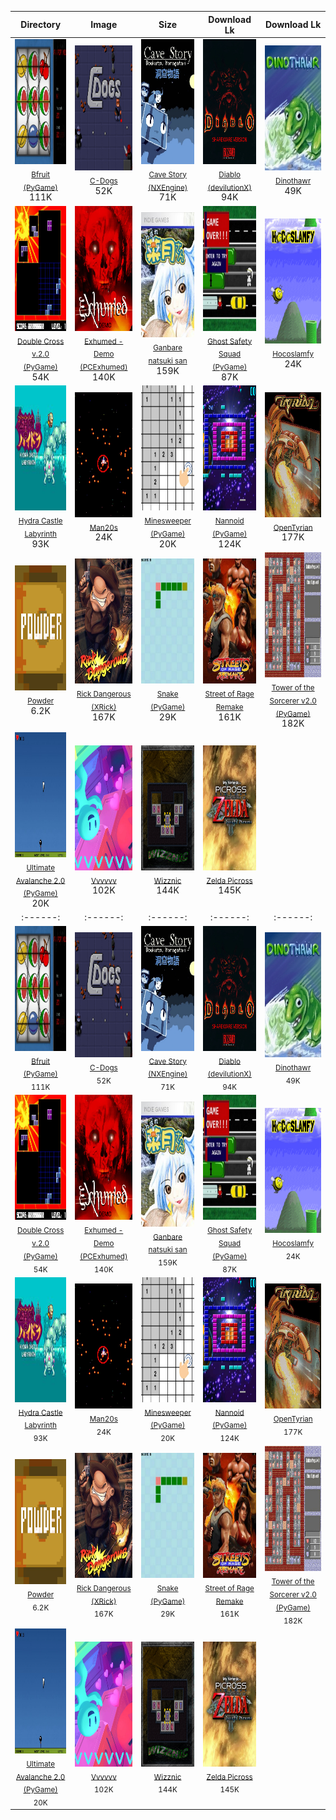 | Directory | Image | Size | Download Lk | Download Lk |
| :--------: | :---: | :--: | :--------: | :--------: |
| <a href="https://github.com/schmurtzm/test-repo/releases/download/v4.7.3/Bfruit.PyGame.7z"><img src="Bfruit (PyGame)//Roms/PORTS/Imgs/Bfruit (PyGame).png" alt="Bfruit (PyGame)" height="200" /></a><br><sub>[Bfruit (PyGame)](https://github.com/schmurtzm/test-repo/releases/download/v4.7.3/Bfruit.PyGame.7z)</sub><br>111K | <a href="https://github.com/schmurtzm/test-repo/releases/download/v4.7.3/C-Dogs.7z"><img src="C-Dogs//Roms/PORTS/Imgs/C-Dogs.png" alt="C-Dogs" height="200" /></a><br><sub>[C-Dogs](https://github.com/schmurtzm/test-repo/releases/download/v4.7.3/C-Dogs.7z)</sub><br>52K | <a href="https://github.com/schmurtzm/test-repo/releases/download/v4.7.3/Cave.Story.NXEngine.7z"><img src="Cave Story (NXEngine)//Roms/PORTS/Imgs/Cave Story (NXEngine).png" alt="Cave Story (NXEngine)" height="200" /></a><br><sub>[Cave Story (NXEngine)](https://github.com/schmurtzm/test-repo/releases/download/v4.7.3/Cave.Story.NXEngine.7z)</sub><br>71K | <a href="https://github.com/schmurtzm/test-repo/releases/download/v4.7.3/Diablo.devilutionX.7z"><img src="Diablo (devilutionX)//Roms/PORTS/Imgs/Diablo - Shareware (devilutionX).png" alt="Diablo (devilutionX)" height="200" /></a><br><sub>[Diablo (devilutionX)](https://github.com/schmurtzm/test-repo/releases/download/v4.7.3/Diablo.devilutionX.7z)</sub><br>94K | <a href="https://github.com/schmurtzm/test-repo/releases/download/v4.7.3/Dinothawr.7z"><img src="Dinothawr//Roms/PORTS/Imgs/Dinothawr.png" alt="Dinothawr" height="200" /></a><br><sub>[Dinothawr](https://github.com/schmurtzm/test-repo/releases/download/v4.7.3/Dinothawr.7z)</sub><br>49K | 
| <a href="https://github.com/schmurtzm/test-repo/releases/download/v4.7.3/Double.Cross.v.2.0.PyGame.7z"><img src="Double Cross v.2.0 (PyGame)//Roms/PORTS/Imgs/Double Cross v.2.0 (PyGame).png" alt="Double Cross v.2.0 (PyGame)" height="200" /></a><br><sub>[Double Cross v.2.0 (PyGame)](https://github.com/schmurtzm/test-repo/releases/download/v4.7.3/Double.Cross.v.2.0.PyGame.7z)</sub><br>54K | <a href="https://github.com/schmurtzm/test-repo/releases/download/v4.7.3/Exhumed.-.Demo.PCExhumed.7z"><img src="Exhumed - Demo (PCExhumed)//Roms/PORTS/Imgs/Exhumed - Demo (PCExhumed).png" alt="Exhumed - Demo (PCExhumed)" height="200" /></a><br><sub>[Exhumed - Demo (PCExhumed)](https://github.com/schmurtzm/test-repo/releases/download/v4.7.3/Exhumed.-.Demo.PCExhumed.7z)</sub><br>140K | <a href="https://github.com/schmurtzm/test-repo/releases/download/v4.7.3/Ganbare.natsuki.san.7z"><img src="Ganbare natsuki san//Roms/PORTS/Imgs/Ganbare natsuki san.png" alt="Ganbare natsuki san" height="200" /></a><br><sub>[Ganbare natsuki san](https://github.com/schmurtzm/test-repo/releases/download/v4.7.3/Ganbare.natsuki.san.7z)</sub><br>159K | <a href="https://github.com/schmurtzm/test-repo/releases/download/v4.7.3/Ghost.Safety.Squad.PyGame.7z"><img src="Ghost Safety Squad (PyGame)//Roms/PORTS/Imgs/Ghost Safety Squad (PyGame).png" alt="Ghost Safety Squad (PyGame)" height="200" /></a><br><sub>[Ghost Safety Squad (PyGame)](https://github.com/schmurtzm/test-repo/releases/download/v4.7.3/Ghost.Safety.Squad.PyGame.7z)</sub><br>87K | <a href="https://github.com/schmurtzm/test-repo/releases/download/v4.7.3/Hocoslamfy.7z"><img src="Hocoslamfy//Roms/PORTS/Imgs/Hocoslamfy.png" alt="Hocoslamfy" height="200" /></a><br><sub>[Hocoslamfy](https://github.com/schmurtzm/test-repo/releases/download/v4.7.3/Hocoslamfy.7z)</sub><br>24K | 
| <a href="https://github.com/schmurtzm/test-repo/releases/download/v4.7.3/Hydra.Castle.Labyrinth.7z"><img src="Hydra Castle Labyrinth//Roms/PORTS/Imgs/Hydra Castle Labyrinth.png" alt="Hydra Castle Labyrinth" height="200" /></a><br><sub>[Hydra Castle Labyrinth](https://github.com/schmurtzm/test-repo/releases/download/v4.7.3/Hydra.Castle.Labyrinth.7z)</sub><br>93K | <a href="https://github.com/schmurtzm/test-repo/releases/download/v4.7.3/Man20s.7z"><img src="Man20s//Roms/PORTS/Imgs/Man20s.png" alt="Man20s" height="200" /></a><br><sub>[Man20s](https://github.com/schmurtzm/test-repo/releases/download/v4.7.3/Man20s.7z)</sub><br>24K | <a href="https://github.com/schmurtzm/test-repo/releases/download/v4.7.3/Minesweeper.PyGame.7z"><img src="Minesweeper (PyGame)//Roms/PORTS/Imgs/Minesweeper (PyGame).png" alt="Minesweeper (PyGame)" height="200" /></a><br><sub>[Minesweeper (PyGame)](https://github.com/schmurtzm/test-repo/releases/download/v4.7.3/Minesweeper.PyGame.7z)</sub><br>20K | <a href="https://github.com/schmurtzm/test-repo/releases/download/v4.7.3/Nannoid.PyGame.7z"><img src="Nannoid (PyGame)//Roms/PORTS/Imgs/Nannoid (PyGame).png" alt="Nannoid (PyGame)" height="200" /></a><br><sub>[Nannoid (PyGame)](https://github.com/schmurtzm/test-repo/releases/download/v4.7.3/Nannoid.PyGame.7z)</sub><br>124K | <a href="https://github.com/schmurtzm/test-repo/releases/download/v4.7.3/OpenTyrian.7z"><img src="OpenTyrian//Roms/PORTS/Imgs/OpenTyrian.png" alt="OpenTyrian" height="200" /></a><br><sub>[OpenTyrian](https://github.com/schmurtzm/test-repo/releases/download/v4.7.3/OpenTyrian.7z)</sub><br>177K | 
| <a href="https://github.com/schmurtzm/test-repo/releases/download/v4.7.3/Powder.7z"><img src="Powder//Roms/PORTS/Imgs/Powder.png" alt="Powder" height="200" /></a><br><sub>[Powder](https://github.com/schmurtzm/test-repo/releases/download/v4.7.3/Powder.7z)</sub><br>6.2K | <a href="https://github.com/schmurtzm/test-repo/releases/download/v4.7.3/Rick.Dangerous.XRick.7z"><img src="Rick Dangerous (XRick)//Roms/PORTS/Imgs/Rick Dangerous (XRick).png" alt="Rick Dangerous (XRick)" height="200" /></a><br><sub>[Rick Dangerous (XRick)](https://github.com/schmurtzm/test-repo/releases/download/v4.7.3/Rick.Dangerous.XRick.7z)</sub><br>167K | <a href="https://github.com/schmurtzm/test-repo/releases/download/v4.7.3/Snake.PyGame.7z"><img src="Snake (PyGame)//Roms/PORTS/Imgs/Snake (PyGame).png" alt="Snake (PyGame)" height="200" /></a><br><sub>[Snake (PyGame)](https://github.com/schmurtzm/test-repo/releases/download/v4.7.3/Snake.PyGame.7z)</sub><br>29K | <a href="https://github.com/schmurtzm/test-repo/releases/download/v4.7.3/Street.of.Rage.Remake.7z"><img src="Street of Rage Remake//Roms/PORTS/Imgs/Street of Rage Remake.png" alt="Street of Rage Remake" height="200" /></a><br><sub>[Street of Rage Remake](https://github.com/schmurtzm/test-repo/releases/download/v4.7.3/Street.of.Rage.Remake.7z)</sub><br>161K | <a href="https://github.com/schmurtzm/test-repo/releases/download/v4.7.3/Tower.of.the.Sorcerer.v2.0.PyGame.7z"><img src="Tower of the Sorcerer v2.0 (PyGame)//Roms/PORTS/Imgs/Tower of the Sorcerer v2.0 (PyGame).png" alt="Tower of the Sorcerer v2.0 (PyGame)" height="200" /></a><br><sub>[Tower of the Sorcerer v2.0 (PyGame)](https://github.com/schmurtzm/test-repo/releases/download/v4.7.3/Tower.of.the.Sorcerer.v2.0.PyGame.7z)</sub><br>182K | 
| <a href="https://github.com/schmurtzm/test-repo/releases/download/v4.7.3/Ultimate.Avalanche.2.0.PyGame.7z"><img src="Ultimate Avalanche 2.0 (PyGame)//Roms/PORTS/Imgs/Ultimate Avalanche 2.0 (PyGame).png" alt="Ultimate Avalanche 2.0 (PyGame)" height="200" /></a><br><sub>[Ultimate Avalanche 2.0 (PyGame)](https://github.com/schmurtzm/test-repo/releases/download/v4.7.3/Ultimate.Avalanche.2.0.PyGame.7z)</sub><br>20K | <a href="https://github.com/schmurtzm/test-repo/releases/download/v4.7.3/Vvvvvv.7z"><img src="Vvvvvv//Roms/PORTS/Imgs/Vvvvvv.png" alt="Vvvvvv" height="200" /></a><br><sub>[Vvvvvv](https://github.com/schmurtzm/test-repo/releases/download/v4.7.3/Vvvvvv.7z)</sub><br>102K | <a href="https://github.com/schmurtzm/test-repo/releases/download/v4.7.3/Wizznic.7z"><img src="Wizznic//Roms/PORTS/Imgs/Wizznic.png" alt="Wizznic" height="200" /></a><br><sub>[Wizznic](https://github.com/schmurtzm/test-repo/releases/download/v4.7.3/Wizznic.7z)</sub><br>144K | <a href="https://github.com/schmurtzm/test-repo/releases/download/v4.7.3/Zelda.Picross.7z"><img src="Zelda Picross//Roms/PORTS/Imgs/Zelda Picross.png" alt="Zelda Picross" height="200" /></a><br><sub>[Zelda Picross](https://github.com/schmurtzm/test-repo/releases/download/v4.7.3/Zelda.Picross.7z)</sub><br>145K | 
| :------: | :------: | :------: | :------: | :------: |
| <a href="https://github.com/schmurtzm/test-repo/releases/download/v4.7.3/Bfruit.PyGame.7z"><img src="Bfruit (PyGame)//Roms/PORTS/Imgs/Bfruit (PyGame).png" alt="Bfruit (PyGame)" height="200" /></a><br><sub>[Bfruit (PyGame)](https://github.com/schmurtzm/test-repo/releases/download/v4.7.3/Bfruit.PyGame.7z)<br>111K</sub> | <a href="https://github.com/schmurtzm/test-repo/releases/download/v4.7.3/C-Dogs.7z"><img src="C-Dogs//Roms/PORTS/Imgs/C-Dogs.png" alt="C-Dogs" height="200" /></a><br><sub>[C-Dogs](https://github.com/schmurtzm/test-repo/releases/download/v4.7.3/C-Dogs.7z)<br>52K</sub> | <a href="https://github.com/schmurtzm/test-repo/releases/download/v4.7.3/Cave.Story.NXEngine.7z"><img src="Cave Story (NXEngine)//Roms/PORTS/Imgs/Cave Story (NXEngine).png" alt="Cave Story (NXEngine)" height="200" /></a><br><sub>[Cave Story (NXEngine)](https://github.com/schmurtzm/test-repo/releases/download/v4.7.3/Cave.Story.NXEngine.7z)<br>71K</sub> | <a href="https://github.com/schmurtzm/test-repo/releases/download/v4.7.3/Diablo.devilutionX.7z"><img src="Diablo (devilutionX)//Roms/PORTS/Imgs/Diablo - Shareware (devilutionX).png" alt="Diablo (devilutionX)" height="200" /></a><br><sub>[Diablo (devilutionX)](https://github.com/schmurtzm/test-repo/releases/download/v4.7.3/Diablo.devilutionX.7z)<br>94K</sub> | <a href="https://github.com/schmurtzm/test-repo/releases/download/v4.7.3/Dinothawr.7z"><img src="Dinothawr//Roms/PORTS/Imgs/Dinothawr.png" alt="Dinothawr" height="200" /></a><br><sub>[Dinothawr](https://github.com/schmurtzm/test-repo/releases/download/v4.7.3/Dinothawr.7z)<br>49K</sub> | 
| <a href="https://github.com/schmurtzm/test-repo/releases/download/v4.7.3/Double.Cross.v.2.0.PyGame.7z"><img src="Double Cross v.2.0 (PyGame)//Roms/PORTS/Imgs/Double Cross v.2.0 (PyGame).png" alt="Double Cross v.2.0 (PyGame)" height="200" /></a><br><sub>[Double Cross v.2.0 (PyGame)](https://github.com/schmurtzm/test-repo/releases/download/v4.7.3/Double.Cross.v.2.0.PyGame.7z)<br>54K</sub> | <a href="https://github.com/schmurtzm/test-repo/releases/download/v4.7.3/Exhumed.-.Demo.PCExhumed.7z"><img src="Exhumed - Demo (PCExhumed)//Roms/PORTS/Imgs/Exhumed - Demo (PCExhumed).png" alt="Exhumed - Demo (PCExhumed)" height="200" /></a><br><sub>[Exhumed - Demo (PCExhumed)](https://github.com/schmurtzm/test-repo/releases/download/v4.7.3/Exhumed.-.Demo.PCExhumed.7z)<br>140K</sub> | <a href="https://github.com/schmurtzm/test-repo/releases/download/v4.7.3/Ganbare.natsuki.san.7z"><img src="Ganbare natsuki san//Roms/PORTS/Imgs/Ganbare natsuki san.png" alt="Ganbare natsuki san" height="200" /></a><br><sub>[Ganbare natsuki san](https://github.com/schmurtzm/test-repo/releases/download/v4.7.3/Ganbare.natsuki.san.7z)<br>159K</sub> | <a href="https://github.com/schmurtzm/test-repo/releases/download/v4.7.3/Ghost.Safety.Squad.PyGame.7z"><img src="Ghost Safety Squad (PyGame)//Roms/PORTS/Imgs/Ghost Safety Squad (PyGame).png" alt="Ghost Safety Squad (PyGame)" height="200" /></a><br><sub>[Ghost Safety Squad (PyGame)](https://github.com/schmurtzm/test-repo/releases/download/v4.7.3/Ghost.Safety.Squad.PyGame.7z)<br>87K</sub> | <a href="https://github.com/schmurtzm/test-repo/releases/download/v4.7.3/Hocoslamfy.7z"><img src="Hocoslamfy//Roms/PORTS/Imgs/Hocoslamfy.png" alt="Hocoslamfy" height="200" /></a><br><sub>[Hocoslamfy](https://github.com/schmurtzm/test-repo/releases/download/v4.7.3/Hocoslamfy.7z)<br>24K</sub> | 
| <a href="https://github.com/schmurtzm/test-repo/releases/download/v4.7.3/Hydra.Castle.Labyrinth.7z"><img src="Hydra Castle Labyrinth//Roms/PORTS/Imgs/Hydra Castle Labyrinth.png" alt="Hydra Castle Labyrinth" height="200" /></a><br><sub>[Hydra Castle Labyrinth](https://github.com/schmurtzm/test-repo/releases/download/v4.7.3/Hydra.Castle.Labyrinth.7z)<br>93K</sub> | <a href="https://github.com/schmurtzm/test-repo/releases/download/v4.7.3/Man20s.7z"><img src="Man20s//Roms/PORTS/Imgs/Man20s.png" alt="Man20s" height="200" /></a><br><sub>[Man20s](https://github.com/schmurtzm/test-repo/releases/download/v4.7.3/Man20s.7z)<br>24K</sub> | <a href="https://github.com/schmurtzm/test-repo/releases/download/v4.7.3/Minesweeper.PyGame.7z"><img src="Minesweeper (PyGame)//Roms/PORTS/Imgs/Minesweeper (PyGame).png" alt="Minesweeper (PyGame)" height="200" /></a><br><sub>[Minesweeper (PyGame)](https://github.com/schmurtzm/test-repo/releases/download/v4.7.3/Minesweeper.PyGame.7z)<br>20K</sub> | <a href="https://github.com/schmurtzm/test-repo/releases/download/v4.7.3/Nannoid.PyGame.7z"><img src="Nannoid (PyGame)//Roms/PORTS/Imgs/Nannoid (PyGame).png" alt="Nannoid (PyGame)" height="200" /></a><br><sub>[Nannoid (PyGame)](https://github.com/schmurtzm/test-repo/releases/download/v4.7.3/Nannoid.PyGame.7z)<br>124K</sub> | <a href="https://github.com/schmurtzm/test-repo/releases/download/v4.7.3/OpenTyrian.7z"><img src="OpenTyrian//Roms/PORTS/Imgs/OpenTyrian.png" alt="OpenTyrian" height="200" /></a><br><sub>[OpenTyrian](https://github.com/schmurtzm/test-repo/releases/download/v4.7.3/OpenTyrian.7z)<br>177K</sub> | 
| <a href="https://github.com/schmurtzm/test-repo/releases/download/v4.7.3/Powder.7z"><img src="Powder//Roms/PORTS/Imgs/Powder.png" alt="Powder" height="200" /></a><br><sub>[Powder](https://github.com/schmurtzm/test-repo/releases/download/v4.7.3/Powder.7z)<br>6.2K</sub> | <a href="https://github.com/schmurtzm/test-repo/releases/download/v4.7.3/Rick.Dangerous.XRick.7z"><img src="Rick Dangerous (XRick)//Roms/PORTS/Imgs/Rick Dangerous (XRick).png" alt="Rick Dangerous (XRick)" height="200" /></a><br><sub>[Rick Dangerous (XRick)](https://github.com/schmurtzm/test-repo/releases/download/v4.7.3/Rick.Dangerous.XRick.7z)<br>167K</sub> | <a href="https://github.com/schmurtzm/test-repo/releases/download/v4.7.3/Snake.PyGame.7z"><img src="Snake (PyGame)//Roms/PORTS/Imgs/Snake (PyGame).png" alt="Snake (PyGame)" height="200" /></a><br><sub>[Snake (PyGame)](https://github.com/schmurtzm/test-repo/releases/download/v4.7.3/Snake.PyGame.7z)<br>29K</sub> | <a href="https://github.com/schmurtzm/test-repo/releases/download/v4.7.3/Street.of.Rage.Remake.7z"><img src="Street of Rage Remake//Roms/PORTS/Imgs/Street of Rage Remake.png" alt="Street of Rage Remake" height="200" /></a><br><sub>[Street of Rage Remake](https://github.com/schmurtzm/test-repo/releases/download/v4.7.3/Street.of.Rage.Remake.7z)<br>161K</sub> | <a href="https://github.com/schmurtzm/test-repo/releases/download/v4.7.3/Tower.of.the.Sorcerer.v2.0.PyGame.7z"><img src="Tower of the Sorcerer v2.0 (PyGame)//Roms/PORTS/Imgs/Tower of the Sorcerer v2.0 (PyGame).png" alt="Tower of the Sorcerer v2.0 (PyGame)" height="200" /></a><br><sub>[Tower of the Sorcerer v2.0 (PyGame)](https://github.com/schmurtzm/test-repo/releases/download/v4.7.3/Tower.of.the.Sorcerer.v2.0.PyGame.7z)<br>182K</sub> | 
| <a href="https://github.com/schmurtzm/test-repo/releases/download/v4.7.3/Ultimate.Avalanche.2.0.PyGame.7z"><img src="Ultimate Avalanche 2.0 (PyGame)//Roms/PORTS/Imgs/Ultimate Avalanche 2.0 (PyGame).png" alt="Ultimate Avalanche 2.0 (PyGame)" height="200" /></a><br><sub>[Ultimate Avalanche 2.0 (PyGame)](https://github.com/schmurtzm/test-repo/releases/download/v4.7.3/Ultimate.Avalanche.2.0.PyGame.7z)<br>20K</sub> | <a href="https://github.com/schmurtzm/test-repo/releases/download/v4.7.3/Vvvvvv.7z"><img src="Vvvvvv//Roms/PORTS/Imgs/Vvvvvv.png" alt="Vvvvvv" height="200" /></a><br><sub>[Vvvvvv](https://github.com/schmurtzm/test-repo/releases/download/v4.7.3/Vvvvvv.7z)<br>102K</sub> | <a href="https://github.com/schmurtzm/test-repo/releases/download/v4.7.3/Wizznic.7z"><img src="Wizznic//Roms/PORTS/Imgs/Wizznic.png" alt="Wizznic" height="200" /></a><br><sub>[Wizznic](https://github.com/schmurtzm/test-repo/releases/download/v4.7.3/Wizznic.7z)<br>144K</sub> | <a href="https://github.com/schmurtzm/test-repo/releases/download/v4.7.3/Zelda.Picross.7z"><img src="Zelda Picross//Roms/PORTS/Imgs/Zelda Picross.png" alt="Zelda Picross" height="200" /></a><br><sub>[Zelda Picross](https://github.com/schmurtzm/test-repo/releases/download/v4.7.3/Zelda.Picross.7z)<br>145K</sub> | 
